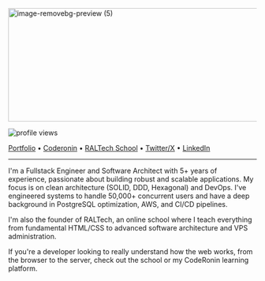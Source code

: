 <!--<h3 align="center">
</h3> -->



<!-- Whats up hacker news, i dont give a shit about being a github influencer lmao stop judging me based on literally a bio i typed up in 3 minutes -->


<!-- comment out for now while https://github.com/jstrieb/github-stats/issues/7 is going on -->

<img width="1084" height="230" alt="image-removebg-preview (5)" src="https://github.com/user-attachments/assets/26afe588-61e8-462e-98b7-f3169a2dae36" />

<p align="center">
<p align="left"> <img src="https://komarev.com/ghpvc/?username=rotour&label=Profile%20views&color=0e75b6&style=flat" alt="profile views" /> </p>
  
  <a href="https://rotour.dev">Portfolio</a> •
  <a href="https://coderonin.raltech.school">Coderonin</a> •
  <a href="https://raltech.school">RALTech School</a> •
  <a href="https://x.com/Rotourdev">Twitter/X</a>  •
  <a href="https://www.linkedin.com/in/robintourne-rotour">LinkedIn</a>
</p>

---


I'm a Fullstack Engineer and Software Architect with 5+ years of experience, passionate about building robust and scalable applications. My focus is on clean architecture (SOLID, DDD, Hexagonal) and DevOps. I've engineered systems to handle 50,000+ concurrent users and have a deep background in PostgreSQL optimization, AWS, and CI/CD pipelines.

I'm also the founder of RALTech, an online school where I teach everything from fundamental HTML/CSS to advanced software architecture and VPS administration.

If you're a developer looking to really understand how the web works, from the browser to the server, check out the school or my CodeRonin learning platform.
